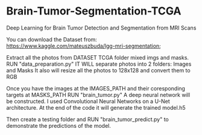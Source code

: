 # Brain-Tumor-Segmentation-TCGA
Deep Learning for Brain Tumor Detection and Segmentation from MRI Scans 

You can download the Dataset from: https://www.kaggle.com/mateuszbuda/lgg-mri-segmentation;

Extract all the photos from DATASET TCGA folder mixed imgs and masks.
RUN "data_preparation.py"
IT WILL separate photos into 2 folders: Images and Masks
It also will resize all the photos to 128x128 and convert them to RGB

Once you have the images at the IMAGES_PATH and their coresponding targets at MASKS_PATH
RUN "brain_tumor.py"
A deep neural network will be constructed. I used Convolutional Neural Networks on a U-Net architecture.
At the end of the code it will generate the trained model.h5

Then create a testing folder and 
RUN "brain_tumor_predict.py" to demonstrate the predictions of the model. 
